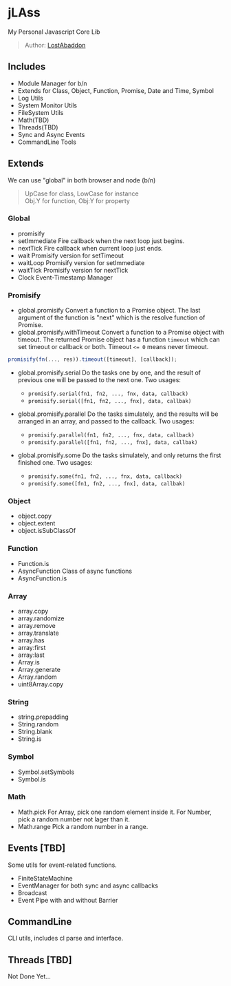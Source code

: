 # jLAss

My Personal Javascript Core Lib

> Author: [LostAbaddon](mailto:lostabaddon@gmail.com)

## Includes

-	Module Manager for b/n
-	Extends for Class, Object, Function, Promise, Date and Time, Symbol
-	Log Utils
-	System Monitor Utils
-	FileSystem Utils
-	Math(TBD)
-	Threads(TBD)
-	Sync and Async Events
-	CommandLine Tools

## Extends

We can use "global" in both browser and node (b/n)

> UpCase for class, LowCase for instance<br>
> Obj.Y for function, Obj:Y for property

### Global

-	promisify
-	setImmediate
	Fire callback when the next loop just begins.
-	nextTick
	Fire callback when current loop just ends.
-	wait
	Promisify version for setTimeout
-	waitLoop
	Promisify version for setImmediate
-	waitTick
	Promisify version for nextTick
-	Clock
	Event-Timestamp Manager

### Promisify

-	global.promisify
	Convert a function to a Promise object.
	The last argument of the function is "next" which is the resolve function of Promise.
-	global.promisify.withTimeout
	Convert a function to a Promise object with timeout.
    The returned Promise object has a function `timeout` which can set timeout or callback or both.
    Timeout `<= 0` means never timeout.
```javascript
promisify(fn(..., res)).timeout([timeout], [callback]);
```
-   global.promisify.serial
	Do the tasks one by one, and the result of previous one will be passed to the next one.
	Two usages:
	-	`promisify.serial(fn1, fn2, ..., fnx, data, callback)`
	-	`promisify.serial([fn1, fn2, ..., fnx], data, callbak)`
-   global.promisify.parallel
	Do the tasks simulately, and the results will be arranged in an array, and passed to the callback.
	Two usages:
	-	`promisify.parallel(fn1, fn2, ..., fnx, data, callback)`
	-	`promisify.parallel([fn1, fn2, ..., fnx], data, callbak)`

-   global.promisify.some
	Do the tasks simulately, and only returns the first finished one.
	Two usages:
	-	`promisify.some(fn1, fn2, ..., fnx, data, callback)`
	-	`promisify.some([fn1, fn2, ..., fnx], data, callbak)`

### Object

-	object.copy
-	object.extent
-	object.isSubClassOf

### Function

-	Function.is
-	AsyncFunction
	Class of async functions
-	AsyncFunction.is

### Array

-	array.copy
-	array.randomize
-	array.remove
-	array.translate
-	array.has
-	array:first
-	array:last
-	Array.is
-	Array.generate
-	Array.random
-	uint8Array.copy

### String

-	string.prepadding
-	String.random
-	String.blank
-	String.is

### Symbol

-	Symbol.setSymbols
-	Symbol.is

### Math

-	Math.pick
	For Array, pick one random element inside it.
	For Number, pick a random number not lager than it.
-	Math.range
	Pick a random number in a range.

## Events [TBD]

Some utils for event-related functions.

-	FiniteStateMachine
-	EventManager for both sync and async callbacks
-	Broadcast
-	Event Pipe with and without Barrier

## CommandLine

CLI utils, includes cl parse and interface.

## Threads [TBD]

Not Done Yet...
